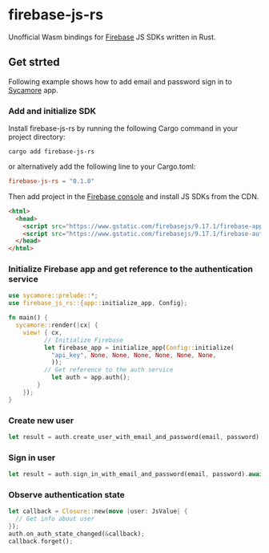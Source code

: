 # firebase-js-rs

Unofficial Wasm bindings for [Firebase](https://firebase.google.com) JS SDKs written in Rust.

## Get strted

Following example shows how to add email and password sign in to [Sycamore](https://sycamore-rs.netlify.app) app.

### Add and initialize SDK

Install firebase-js-rs by running the following Cargo command in your project directory:

```
cargo add firebase-js-rs
```

or alternatively add the following line to your Cargo.toml:

```toml
firebase-js-rs = "0.1.0"
```

Then add project in the [Firebase console](https://console.firebase.google.com/?authuser=0) and install JS SDKs from the CDN.

```html
<html>
  <head>
    <script src="https://www.gstatic.com/firebasejs/9.17.1/firebase-app-compat.js"></script>
    <script src="https://www.gstatic.com/firebasejs/9.17.1/firebase-auth-compat.js"></script>
  </head>
</html>

```

### Initialize Firebase app and get reference to the authentication service

```rust
use sycamore::prelude::*;
use firebase_js_rs::{app::initialize_app, Config};

fn main() {
  sycamore::render(|cx| {
    view! { cx,
          // Initialize Firebase
          let firebase_app = initialize_app(Config::initialize(
            "api_key", None, None, None, None, None, None,
            ));
          // Get reference to the auth service
            let auth = app.auth();
        }
    });
}

```

### Create new user

```rust
let result = auth.create_user_with_email_and_password(email, password).await;
```

### Sign in user

```rust
let result = auth.sign_in_with_email_and_password(email, password).await;
```

### Observe authentication state

```rust
let callback = Closure::new(move |user: JsValue| {
  // Get info about user
});
auth.on_auth_state_changed(&callback);
callback.forget();
```